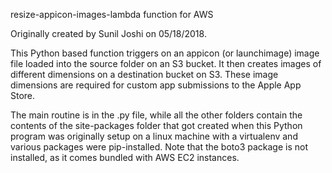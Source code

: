 resize-appicon-images-lambda function for AWS

Originally created by Sunil Joshi on 05/18/2018.

This Python based function triggers on an appicon (or launchimage) image file loaded into the source folder on an S3 bucket. It then creates images of different dimensions on a destination bucket on S3. These image dimensions are required for custom app submissions to the Apple App Store.

The main routine is in the .py file, while all the other folders contain the contents of the site-packages folder that got created when this Python program was originally setup on a linux machine with a virtualenv and various packages were pip-installed. Note that the boto3 package is not installed, as it comes bundled with AWS EC2 instances.